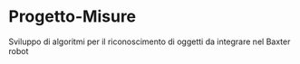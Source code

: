 # Progetto-Misure
Sviluppo di algoritmi per il riconoscimento di oggetti da integrare nel Baxter robot
